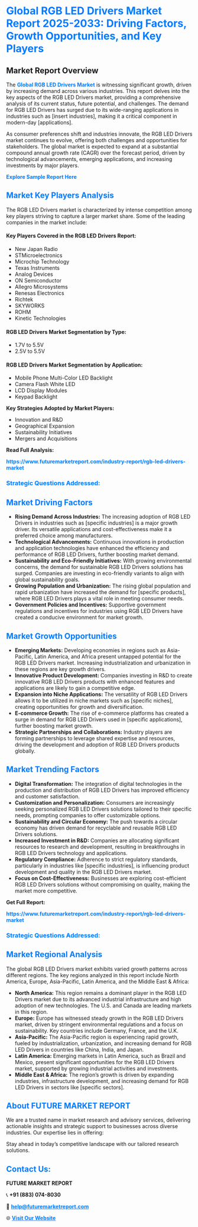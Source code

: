 <h1 style="color: #007BFF;">Global RGB LED Drivers Market Report 2025-2033: Driving Factors, Growth Opportunities, and Key Players</h1>

<section id="overview">
<h2>Market Report Overview</h2>
<p>The <a href="https://www.futuremarketreport.com/industry-report/rgb-led-drivers-market" style="color: #007BFF; text-decoration: none;"><strong>Global RGB LED Drivers Market</strong></a> is witnessing significant growth, driven by increasing demand across various industries. This report delves into the key aspects of the RGB LED Drivers market, providing a comprehensive analysis of its current status, future potential, and challenges. The demand for RGB LED Drivers has surged due to its wide-ranging applications in industries such as [insert industries], making it a critical component in modern-day [applications].</p>
<p>As consumer preferences shift and industries innovate, the RGB LED Drivers market continues to evolve, offering both challenges and opportunities for stakeholders. The global market is expected to expand at a substantial compound annual growth rate (CAGR) over the forecast period, driven by technological advancements, emerging applications, and increasing investments by major players.</p>
</section>

<section id="overview">
<p><a href="https://www.futuremarketreport.com/request-sample/reportId=81583" style="color: #007BFF; text-decoration: none;"><strong>Explore Sample Report Here</strong></a></p>
</section>

<section id="key-players">
<h2 style="color: #007BFF;">Market Key Players Analysis</h2>
<p>The RGB LED Drivers market is characterized by intense competition among key players striving to capture a larger market share. Some of the leading companies in the market include:</p>
<h4>Key Players Covered in the RGB LED Drivers Report:</h4>
<ul><li>New Japan Radio</li><li>STMicroelectronics</li><li>Microchip Technology</li><li>Texas Instruments‎</li><li>Analog Devices</li><li>ON Semiconductor</li><li>Allegro Microsystems</li><li>Renesas Electronics</li><li>Richtek</li><li>SKYWORKS</li><li>ROHM</li><li>Kinetic Technologies</li></ul>
<h4>RGB LED Drivers Market Segmentation by Type:</h4>
<ul><li>1.7V to 5.5V</li><li>2.5V to 5.5V</li></ul>

<h4>RGB LED Drivers Market Segmentation by Application:</h4>
<ul><li>Mobile Phone Multi-Color LED Backlight</li><li>Camera Flash White LED</li><li>LCD Display Modules</li><li>Keypad Backlight</li></ul>
<p><strong>Key Strategies Adopted by Market Players:</strong></p>
<ul>
<li>Innovation and R&D</li>
<li>Geographical Expansion</li>
<li>Sustainability Initiatives</li>
<li>Mergers and Acquisitions</li>
</ul>
</section>

<section>
<p><strong>Read Full Analysis: </strong></p><a href="https://www.futuremarketreport.com/industry-report/rgb-led-drivers-market" style="color: #007BFF; text-decoration: none;"><strong>https://www.futuremarketreport.com/industry-report/rgb-led-drivers-market</strong></a>
<h3 style="color: #007BFF;">Strategic Questions Addressed:</h3>
</section>

<section id="driving-factors">
<h2 style="color: #007BFF;">Market Driving Factors</h2>
<ul>
<li><strong>Rising Demand Across Industries:</strong> The increasing adoption of RGB LED Drivers in industries such as [specific industries] is a major growth driver. Its versatile applications and cost-effectiveness make it a preferred choice among manufacturers.</li>
<li><strong>Technological Advancements:</strong> Continuous innovations in production and application technologies have enhanced the efficiency and performance of RGB LED Drivers, further boosting market demand.</li>
<li><strong>Sustainability and Eco-Friendly Initiatives:</strong> With growing environmental concerns, the demand for sustainable RGB LED Drivers solutions has surged. Companies are investing in eco-friendly variants to align with global sustainability goals.</li>
<li><strong>Growing Population and Urbanization:</strong> The rising global population and rapid urbanization have increased the demand for [specific products], where RGB LED Drivers plays a vital role in meeting consumer needs.</li>
<li><strong>Government Policies and Incentives:</strong> Supportive government regulations and incentives for industries using RGB LED Drivers have created a conducive environment for market growth.</li>
</ul>
</section>

<section id="growth-opportunities">
<h2 style="color: #007BFF;">Market Growth Opportunities</h2>
<ul>
<li><strong>Emerging Markets:</strong> Developing economies in regions such as Asia-Pacific, Latin America, and Africa present untapped potential for the RGB LED Drivers market. Increasing industrialization and urbanization in these regions are key growth drivers.</li>
<li><strong>Innovative Product Development:</strong> Companies investing in R&D to create innovative RGB LED Drivers products with enhanced features and applications are likely to gain a competitive edge.</li>
<li><strong>Expansion into Niche Applications:</strong> The versatility of RGB LED Drivers allows it to be utilized in niche markets such as [specific niches], creating opportunities for growth and diversification.</li>
<li><strong>E-commerce Growth:</strong> The rise of e-commerce platforms has created a surge in demand for RGB LED Drivers used in [specific applications], further boosting market growth.</li>
<li><strong>Strategic Partnerships and Collaborations:</strong> Industry players are forming partnerships to leverage shared expertise and resources, driving the development and adoption of RGB LED Drivers products globally.</li>
</ul>
</section>

<section id="trending-factors">
<h2 style="color: #007BFF;">Market Trending Factors</h2>
<ul>
<li><strong>Digital Transformation:</strong> The integration of digital technologies in the production and distribution of RGB LED Drivers has improved efficiency and customer satisfaction.</li>
<li><strong>Customization and Personalization:</strong> Consumers are increasingly seeking personalized RGB LED Drivers solutions tailored to their specific needs, prompting companies to offer customizable options.</li>
<li><strong>Sustainability and Circular Economy:</strong> The push towards a circular economy has driven demand for recyclable and reusable RGB LED Drivers solutions.</li>
<li><strong>Increased Investment in R&D:</strong> Companies are allocating significant resources to research and development, resulting in breakthroughs in RGB LED Drivers technology and applications.</li>
<li><strong>Regulatory Compliance:</strong> Adherence to strict regulatory standards, particularly in industries like [specific industries], is influencing product development and quality in the RGB LED Drivers market.</li>
<li><strong>Focus on Cost-Effectiveness:</strong> Businesses are exploring cost-efficient RGB LED Drivers solutions without compromising on quality, making the market more competitive.</li>
</ul>
</section>

<section>
<p><strong>Get Full Report: </strong></p><a href="https://www.futuremarketreport.com/industry-report/rgb-led-drivers-market" style="color: #007BFF; text-decoration: none;"><strong>https://www.futuremarketreport.com/industry-report/rgb-led-drivers-market</strong></a>
<h3 style="color: #007BFF;">Strategic Questions Addressed:</h3>
</section>


<section id="regional-analysis">
<h2 style="color: #007BFF;">Market Regional Analysis</h2>
<p>The global RGB LED Drivers market exhibits varied growth patterns across different regions. The key regions analyzed in this report include North America, Europe, Asia-Pacific, Latin America, and the Middle East & Africa:</p>
<ul>
<li><strong>North America:</strong> This region remains a dominant player in the RGB LED Drivers market due to its advanced industrial infrastructure and high adoption of new technologies. The U.S. and Canada are leading markets in this region.</li>
<li><strong>Europe:</strong> Europe has witnessed steady growth in the RGB LED Drivers market, driven by stringent environmental regulations and a focus on sustainability. Key countries include Germany, France, and the U.K.</li>
<li><strong>Asia-Pacific:</strong> The Asia-Pacific region is experiencing rapid growth, fueled by industrialization, urbanization, and increasing demand for RGB LED Drivers in countries like China, India, and Japan.</li>
<li><strong>Latin America:</strong> Emerging markets in Latin America, such as Brazil and Mexico, present significant opportunities for the RGB LED Drivers market, supported by growing industrial activities and investments.</li>
<li><strong>Middle East & Africa:</strong> The region’s growth is driven by expanding industries, infrastructure development, and increasing demand for RGB LED Drivers in sectors like [specific sectors].</li>
</ul>
</section>

<footer>
<h2 style="color: #007BFF;">About FUTURE MARKET REPORT</h2>
<p>We are a trusted name in market research and advisory services, delivering actionable insights and strategic support to businesses across diverse industries. Our expertise lies in offering:</p>

<p>Stay ahead in today’s competitive landscape with our tailored research solutions.</p>

<h2 style="color: #007BFF;">Contact Us:</h2>
<p><strong>FUTURE MARKET REPORT</strong></p>
<p>📞 <strong>+91 (883) 074-8030</strong></p>
<p>📧 <strong><a href="mailto:help@futuremarketreport.com" style="color: #007BFF;">help@futuremarketreport.com</a></strong></p>
<p>🌐 <strong><a href="https://www.futuremarketreport.com/" style="color: #007BFF;">Visit Our Website</a></strong></p>
</footer>